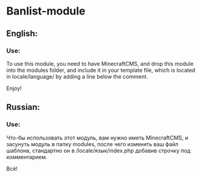 # Banlist-module

## English:

### Use:

To use this module,
you need to have MinecraftCMS,
and drop this module into the modules folder,
and include it in your template file, which is located in locale/language/
by adding a line below the comment.

Enjoy!

## Russian:

### Use:

Что-бы использовать этот модуль,
вам нужно иметь MinecraftCMS,
и засунуть модуль в папку modules,
после чего изменить ваш файл шаблона,
стандартно он в /locale/язык/index.php
добавив строчку под комментарием.

Всё!
